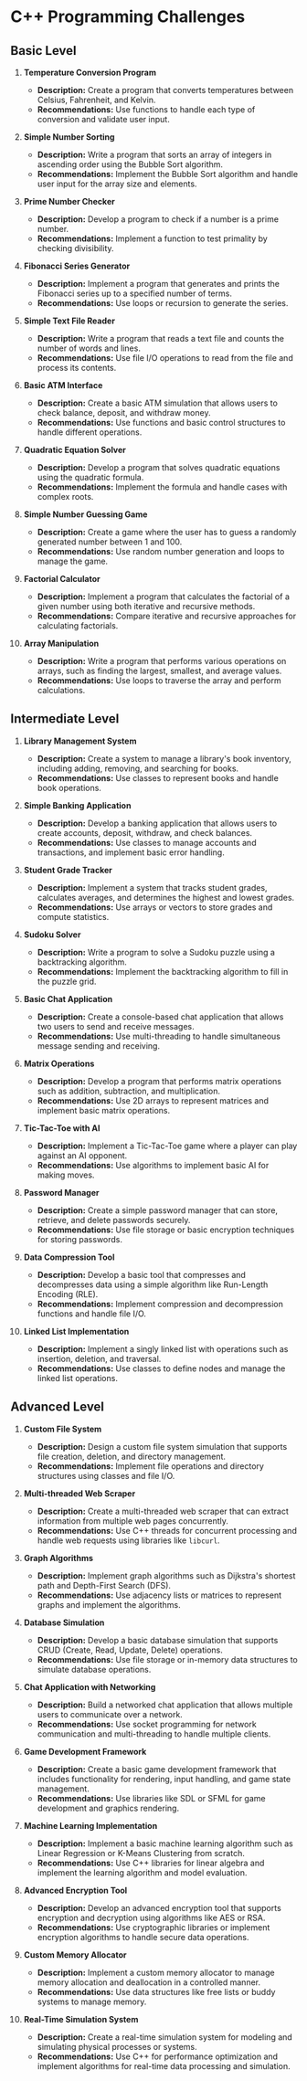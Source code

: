 # C++ Programming Challenges

## Basic Level

1. **Temperature Conversion Program**
   - **Description:** Create a program that converts temperatures between Celsius, Fahrenheit, and Kelvin.
   - **Recommendations:** Use functions to handle each type of conversion and validate user input.

2. **Simple Number Sorting**
   - **Description:** Write a program that sorts an array of integers in ascending order using the Bubble Sort algorithm.
   - **Recommendations:** Implement the Bubble Sort algorithm and handle user input for the array size and elements.

3. **Prime Number Checker**
   - **Description:** Develop a program to check if a number is a prime number.
   - **Recommendations:** Implement a function to test primality by checking divisibility.

4. **Fibonacci Series Generator**
   - **Description:** Implement a program that generates and prints the Fibonacci series up to a specified number of terms.
   - **Recommendations:** Use loops or recursion to generate the series.

5. **Simple Text File Reader**
   - **Description:** Write a program that reads a text file and counts the number of words and lines.
   - **Recommendations:** Use file I/O operations to read from the file and process its contents.

6. **Basic ATM Interface**
   - **Description:** Create a basic ATM simulation that allows users to check balance, deposit, and withdraw money.
   - **Recommendations:** Use functions and basic control structures to handle different operations.

7. **Quadratic Equation Solver**
   - **Description:** Develop a program that solves quadratic equations using the quadratic formula.
   - **Recommendations:** Implement the formula and handle cases with complex roots.

8. **Simple Number Guessing Game**
   - **Description:** Create a game where the user has to guess a randomly generated number between 1 and 100.
   - **Recommendations:** Use random number generation and loops to manage the game.

9. **Factorial Calculator**
   - **Description:** Implement a program that calculates the factorial of a given number using both iterative and recursive methods.
   - **Recommendations:** Compare iterative and recursive approaches for calculating factorials.

10. **Array Manipulation**
    - **Description:** Write a program that performs various operations on arrays, such as finding the largest, smallest, and average values.
    - **Recommendations:** Use loops to traverse the array and perform calculations.

## Intermediate Level

1. **Library Management System**
   - **Description:** Create a system to manage a library's book inventory, including adding, removing, and searching for books.
   - **Recommendations:** Use classes to represent books and handle book operations.

2. **Simple Banking Application**
   - **Description:** Develop a banking application that allows users to create accounts, deposit, withdraw, and check balances.
   - **Recommendations:** Use classes to manage accounts and transactions, and implement basic error handling.

3. **Student Grade Tracker**
   - **Description:** Implement a system that tracks student grades, calculates averages, and determines the highest and lowest grades.
   - **Recommendations:** Use arrays or vectors to store grades and compute statistics.

4. **Sudoku Solver**
   - **Description:** Write a program to solve a Sudoku puzzle using a backtracking algorithm.
   - **Recommendations:** Implement the backtracking algorithm to fill in the puzzle grid.

5. **Basic Chat Application**
   - **Description:** Create a console-based chat application that allows two users to send and receive messages.
   - **Recommendations:** Use multi-threading to handle simultaneous message sending and receiving.

6. **Matrix Operations**
   - **Description:** Develop a program that performs matrix operations such as addition, subtraction, and multiplication.
   - **Recommendations:** Use 2D arrays to represent matrices and implement basic matrix operations.

7. **Tic-Tac-Toe with AI**
   - **Description:** Implement a Tic-Tac-Toe game where a player can play against an AI opponent.
   - **Recommendations:** Use algorithms to implement basic AI for making moves.

8. **Password Manager**
   - **Description:** Create a simple password manager that can store, retrieve, and delete passwords securely.
   - **Recommendations:** Use file storage or basic encryption techniques for storing passwords.

9. **Data Compression Tool**
   - **Description:** Develop a basic tool that compresses and decompresses data using a simple algorithm like Run-Length Encoding (RLE).
   - **Recommendations:** Implement compression and decompression functions and handle file I/O.

10. **Linked List Implementation**
    - **Description:** Implement a singly linked list with operations such as insertion, deletion, and traversal.
    - **Recommendations:** Use classes to define nodes and manage the linked list operations.

## Advanced Level

1. **Custom File System**
   - **Description:** Design a custom file system simulation that supports file creation, deletion, and directory management.
   - **Recommendations:** Implement file operations and directory structures using classes and file I/O.

2. **Multi-threaded Web Scraper**
   - **Description:** Create a multi-threaded web scraper that can extract information from multiple web pages concurrently.
   - **Recommendations:** Use C++ threads for concurrent processing and handle web requests using libraries like `libcurl`.

3. **Graph Algorithms**
   - **Description:** Implement graph algorithms such as Dijkstra's shortest path and Depth-First Search (DFS).
   - **Recommendations:** Use adjacency lists or matrices to represent graphs and implement the algorithms.

4. **Database Simulation**
   - **Description:** Develop a basic database simulation that supports CRUD (Create, Read, Update, Delete) operations.
   - **Recommendations:** Use file storage or in-memory data structures to simulate database operations.

5. **Chat Application with Networking**
   - **Description:** Build a networked chat application that allows multiple users to communicate over a network.
   - **Recommendations:** Use socket programming for network communication and multi-threading to handle multiple clients.

6. **Game Development Framework**
   - **Description:** Create a basic game development framework that includes functionality for rendering, input handling, and game state management.
   - **Recommendations:** Use libraries like SDL or SFML for game development and graphics rendering.

7. **Machine Learning Implementation**
   - **Description:** Implement a basic machine learning algorithm such as Linear Regression or K-Means Clustering from scratch.
   - **Recommendations:** Use C++ libraries for linear algebra and implement the learning algorithm and model evaluation.

8. **Advanced Encryption Tool**
   - **Description:** Develop an advanced encryption tool that supports encryption and decryption using algorithms like AES or RSA.
   - **Recommendations:** Use cryptographic libraries or implement encryption algorithms to handle secure data operations.

9. **Custom Memory Allocator**
   - **Description:** Implement a custom memory allocator to manage memory allocation and deallocation in a controlled manner.
   - **Recommendations:** Use data structures like free lists or buddy systems to manage memory.

10. **Real-Time Simulation System**
    - **Description:** Create a real-time simulation system for modeling and simulating physical processes or systems.
    - **Recommendations:** Use C++ for performance optimization and implement algorithms for real-time data processing and simulation.
